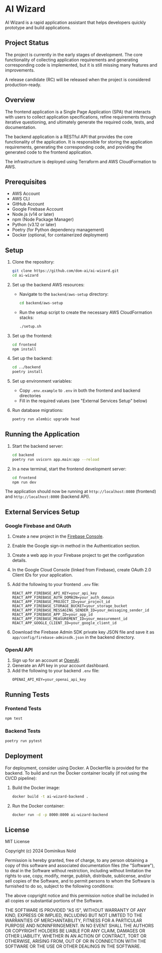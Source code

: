 # AI Wizard

AI Wizard is a rapid application assistant that helps developers quickly prototype and build applications.

## Project Status

The project is currently in the early stages of development. The core functionality of collecting application requirements and generating corresponding code is implemented, but it is still missing many features and improvements.

A release candidate (RC) will be released when the project is considered production-ready.

## Overview

The frontend application is a Single Page Application (SPA) that interacts with users to collect application specifications, refine requirements through iterative questioning, and ultimately generate the required code, tests, and documentation.

The backend application is a RESTful API that provides the core functionality of the application. It is responsible for storing the application requirements, generating the corresponding code, and providing the generated code to the frontend application.

The infrastructure is deployed using Terraform and AWS CloudFormation to AWS.

## Prerequisites

- AWS Account
- AWS CLI
- GitHub Account
- Google Firebase Account
- Node.js (v14 or later)
- npm (Node Package Manager)
- Python (v3.12 or later)
- Poetry (for Python dependency management)
- Docker (optional, for containerized deployment)

## Setup

1. Clone the repository:
   ```bash
   git clone https://github.com/dom-ai/ai-wizard.git
   cd ai-wizard
   ```

2. Set up the backend AWS resources:
   - Navigate to the `backend/aws-setup` directory:
     ```bash
     cd backend/aws-setup
     ```
   - Run the setup script to create the necessary AWS CloudFormation stacks:
     ```bash
     ./setup.sh
     ```

3. Set up the frontend:
   ```bash
   cd frontend
   npm install
   ```

4. Set up the backend:
   ```bash
   cd ../backend
   poetry install
   ```

5. Set up environment variables:
   - Copy `.env.example` to `.env` in both the frontend and backend directories
   - Fill in the required values (see "External Services Setup" below)

6. Run database migrations:
   ```bash
   poetry run alembic upgrade head
   ```

## Running the Application

1. Start the backend server:
   ```bash
   cd backend
   poetry run uvicorn app.main:app --reload
   ```

2. In a new terminal, start the frontend development server:
   ```bash
   cd frontend
   npm run dev
   ```

The application should now be running at `http://localhost:8080` (frontend) and `http://localhost:8000` (backend API).

## External Services Setup

### Google Firebase and OAuth

1. Create a new project in the [Firebase Console](https://console.firebase.google.com/).
2. Enable the Google sign-in method in the Authentication section.
3. Create a web app in your Firebase project to get the configuration details.
4. In the Google Cloud Console (linked from Firebase), create OAuth 2.0 Client IDs for your application.
5. Add the following to your frontend `.env` file:
   ```
   REACT_APP_FIREBASE_API_KEY=your_api_key
   REACT_APP_FIREBASE_AUTH_DOMAIN=your_auth_domain
   REACT_APP_FIREBASE_PROJECT_ID=your_project_id
   REACT_APP_FIREBASE_STORAGE_BUCKET=your_storage_bucket
   REACT_APP_FIREBASE_MESSAGING_SENDER_ID=your_messaging_sender_id
   REACT_APP_FIREBASE_APP_ID=your_app_id
   REACT_APP_FIREBASE_MEASUREMENT_ID=your_measurement_id
   REACT_APP_GOOGLE_CLIENT_ID=your_google_client_id
   ```

6. Download the Firebase Admin SDK private key JSON file and save it as `app/config/firebase-adminsdk.json` in the backend directory.

### OpenAI API

1. Sign up for an account at [OpenAI](https://openai.com/).
2. Generate an API key in your account dashboard.
3. Add the following to your backend `.env` file:
   ```
   OPENAI_API_KEY=your_openai_api_key
   ```

## Running Tests

### Frontend Tests

```bash
npm test
```

### Backend Tests

```bash
poetry run pytest
```

## Deployment

For deployment, consider using Docker. A Dockerfile is provided for the backend. To build and run the Docker container locally (if not using the CI/CD pipeline):

1. Build the Docker image:
   ```bash
   docker build -t ai-wizard-backend .
   ```

2. Run the Docker container:
   ```bash
   docker run -d -p 8000:8000 ai-wizard-backend
   ```

## License

MIT License

Copyright (c) 2024 Dominikus Nold

Permission is hereby granted, free of charge, to any person obtaining a copy of this software and associated documentation files (the "Software"), to deal in the Software without restriction, including without limitation the rights to use, copy, modify, merge, publish, distribute, sublicense, and/or sell copies of the Software, and to permit persons to whom the Software is furnished to do so, subject to the following conditions:

The above copyright notice and this permission notice shall be included in all copies or substantial portions of the Software.

THE SOFTWARE IS PROVIDED "AS IS", WITHOUT WARRANTY OF ANY KIND, EXPRESS OR IMPLIED, INCLUDING BUT NOT LIMITED TO THE WARRANTIES OF MERCHANTABILITY, FITNESS FOR A PARTICULAR PURPOSE AND NONINFRINGEMENT. IN NO EVENT SHALL THE AUTHORS OR COPYRIGHT HOLDERS BE LIABLE FOR ANY CLAIM, DAMAGES OR OTHER LIABILITY, WHETHER IN AN ACTION OF CONTRACT, TORT OR OTHERWISE, ARISING FROM, OUT OF OR IN CONNECTION WITH THE SOFTWARE OR THE USE OR OTHER DEALINGS IN THE SOFTWARE.